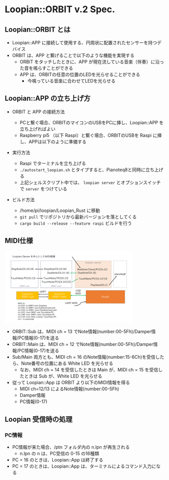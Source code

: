 # Loopian::ORBIT v.2 Spec.


## Loopian::ORBIT とは

- Loopian::APP に接続して使用する、円周状に配置されたセンサーを持つデバイス
- ORBIT は、APP と繋げることで以下のような機能を実現する
    - ORBIT をタッチしたときに、APP が現在流している音楽（伴奏）に沿った音を鳴らすことができる
    - APP は、ORBITの任意の位置のLEDを光らせることができる
        - 今鳴っている音楽に合わせてLEDを光らせる

## Loopian::APP の立ち上げ方

- ORBIT と APP の接続方法
    - PCと繋ぐ場合、ORBITのマイコンのUSBをPCに挿し、Loopian::APP を立ち上げればよい
    - Raspberry pi5 （以下 Raspi）と繋ぐ場合、ORBITのUSBを Raspi に挿し、APPは以下のように準備する

- 実行方法
    - Raspi でターミナルを立ち上げる
    - `./autostart_loopian.sh` とタイプすると、Pianoteq8と同時に立ち上げる
    - 上記シェルスクリプト中では、 `loopian server` とオプションスイッチで `server` をつけている

- ビルド方法
    - /home/pi/loopian/Loopian_Rust に移動
    - `git pull` でリポジトリから最新バージョンを落としてくる
    - `cargo build --release --feature raspi`  ビルドを行う

## MIDI仕様

<img src="orbit_system_design.png" width="80%">

- ORBIT::Sub は、MIDI ch = 13 でNote情報(number:00-5Fh)/Damper情報/PC情報(0-17)を送る
- ORBIT::Main は、MIDI ch = 12 でNote情報(number:00-5Fh)/Damper情報/PC情報(0-17)を送る
- Sub/Main 両方とも、MIDI ch = 16 のNote情報(number:15-6Ch)を受信したら、Note番号の位置にある White LED を光らせる
    - なお、MIDI ch = 14 を受信したときは Main が、MIDI ch = 15 を受信したときは Sub が、White LED を光らせる
- 従って Loopian::App は ORBIT より以下のMIDI情報を得る
    - MIDI ch=12/13 によるNote情報(number:00-5Fh)
    - Damper情報
    - PC情報(0-17)



## Loopian 受信時の処理

### PC情報

- PC情報が来た場合、/ptn フォルダ内の n.lpn が再生される
    - n.lpn の n は、PC受信の 0-15 の16種類
- PC = 16 のときは、Loopian::App は終了する
- PC = 17 のときは、Loopian::App は、ターミナルによるコマンド入力になる

